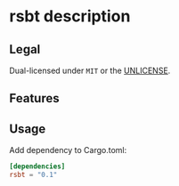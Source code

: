 # rsbt description

## Legal

Dual-licensed under `MIT` or the [UNLICENSE](http://unlicense.org/).

## Features

## Usage

Add dependency to Cargo.toml:

```toml
[dependencies]
rsbt = "0.1"
```
